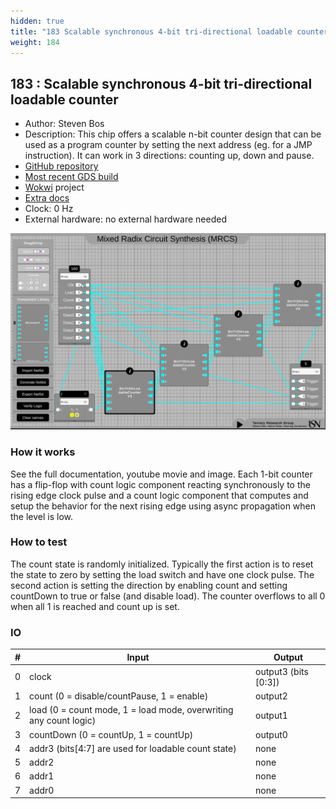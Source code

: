 ```yaml
---
hidden: true
title: "183 Scalable synchronous 4-bit tri-directional loadable counter"
weight: 184
---
```


## 183 : Scalable synchronous 4-bit tri-directional loadable counter

* Author: Steven Bos
* Description: This chip offers a scalable n-bit counter design that can be used as a program counter by setting the next address (eg. for a JMP instruction). It can work in 3 directions: counting up, down and pause.
* [GitHub repository](https://github.com/aiunderstand/tt02-4bit-tristate-loadable-counter)
* [Most recent GDS build](https://github.com/aiunderstand/tt02-4bit-tristate-loadable-counter/actions/runs/3569389065)
* [Wokwi](https://wokwi.com/projects/341423712597181012) project
* [Extra docs](https://github.com/aiunderstand/tt02-4bit-tristate-loadable-counter/blob/main/README.md)
* Clock: 0 Hz
* External hardware: no external hardware needed

![picture](images/syncbintristateloadablecounter.png)

### How it works

See the full documentation, youtube movie and image. Each 1-bit counter has a flip-flop with count logic component reacting synchronously to the rising edge clock pulse and a count logic component that computes and setup the behavior for the next rising edge using async propagation when the level is low.

### How to test

The count state is randomly initialized. Typically the first action is to reset the state to zero by setting the load switch and have one clock pulse. The second action is setting the direction by enabling count and setting countDown to true or false (and disable load). The counter overflows to all 0 when all 1 is reached and count up is set.

### IO

| # | Input        | Output       |
|---|--------------|--------------|
| 0 | clock  | output3 (bits [0:3]) |
| 1 | count     (0 = disable/countPause, 1 = enable)  | output2 |
| 2 | load      (0 = count mode, 1 = load mode, overwriting any count logic)  | output1 |
| 3 | countDown (0 = countUp, 1 = countUp)  | output0 |
| 4 | addr3     (bits[4:7] are used for loadable count state)  | none |
| 5 | addr2  | none |
| 6 | addr1  | none |
| 7 | addr0  | none |
